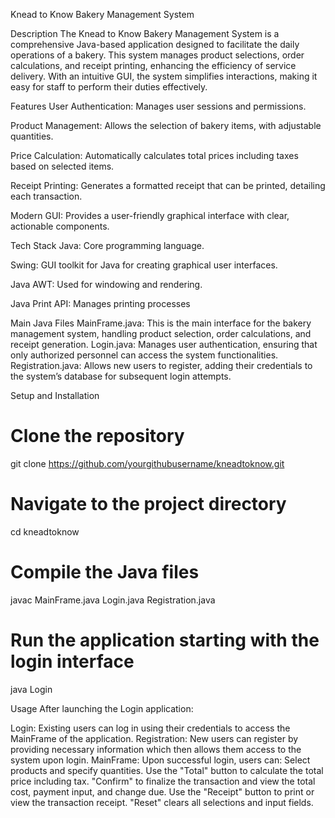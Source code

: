 Knead to Know Bakery Management System

Description
The Knead to Know Bakery Management System is a comprehensive Java-based application designed to facilitate the daily operations of a bakery. This system manages product selections, order calculations, and receipt printing, enhancing the efficiency of service delivery. With an intuitive GUI, the system simplifies interactions, making it easy for staff to perform their duties effectively.

Features
User Authentication: Manages user sessions and permissions.

Product Management: Allows the selection of bakery items, with adjustable quantities.

Price Calculation: Automatically calculates total prices including taxes based on selected items.

Receipt Printing: Generates a formatted receipt that can be printed, detailing each transaction.

Modern GUI: Provides a user-friendly graphical interface with clear, actionable components.

Tech Stack
Java: Core programming language.

Swing: GUI toolkit for Java for creating graphical user interfaces.

Java AWT: Used for windowing and rendering.

Java Print API: Manages printing processes

Main Java Files
MainFrame.java: This is the main interface for the bakery management system, handling product selection, order calculations, and receipt generation.
Login.java: Manages user authentication, ensuring that only authorized personnel can access the system functionalities.
Registration.java: Allows new users to register, adding their credentials to the system’s database for subsequent login attempts.

Setup and Installation

# Clone the repository
git clone https://github.com/yourgithubusername/kneadtoknow.git

# Navigate to the project directory
cd kneadtoknow

# Compile the Java files
javac MainFrame.java Login.java Registration.java

# Run the application starting with the login interface
java Login

Usage
After launching the Login application:

Login: Existing users can log in using their credentials to access the MainFrame of the application.
Registration: New users can register by providing necessary information which then allows them access to the system upon login.
MainFrame: Upon successful login, users can:
Select products and specify quantities.
Use the "Total" button to calculate the total price including tax.
"Confirm" to finalize the transaction and view the total cost, payment input, and change due.
Use the "Receipt" button to print or view the transaction receipt.
"Reset" clears all selections and input fields.
